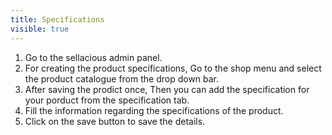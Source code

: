 ```yaml
---
title: Specifications
visible: true
---
```


1. Go to the sellacious admin panel.
2. For creating the product specifications, Go to the shop menu and select the product catalogue from the drop down bar.
3. After saving the prodict once, Then you can add the specification for your porduct from the specification tab.
4. Fill the information regarding the specifications of the product.
5. Click on the save button to save the details.